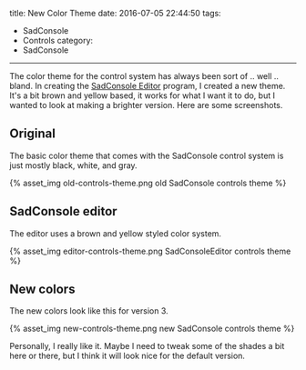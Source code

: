 title: New Color Theme
date: 2016-07-05 22:44:50
tags:
- SadConsole
- Controls
category:
- SadConsole
---

The color theme for the control system has always been sort of .. well .. bland. In creating the [SadConsole Editor](https://github.com/Thraka/SadConsoleEditor/) program, I created a new theme. It's a bit brown and yellow based, it works for what I want it to do, but I wanted to look at making a brighter version. Here are some screenshots.

<!-- more -->

## Original

The basic color theme that comes with the SadConsole control system is just mostly black, white, and gray.

{% asset_img old-controls-theme.png old SadConsole controls theme %}

## SadConsole editor

The editor uses a brown and yellow styled color system.

{% asset_img editor-controls-theme.png SadConsoleEditor controls theme %}

## New colors

The new colors look like this for version 3.

{% asset_img new-controls-theme.png new SadConsole controls theme %}

Personally, I really like it. Maybe I need to tweak some of the shades a bit here or there, but I think it will look nice for the default version.